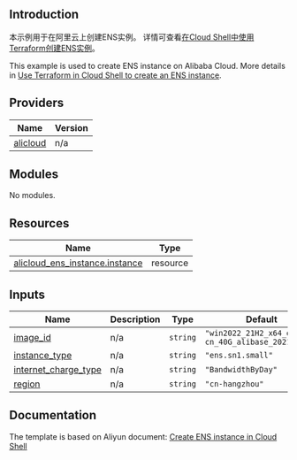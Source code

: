 ## Introduction

<!-- DOCS_DESCRIPTION_CN -->
本示例用于在阿里云上创建ENS实例。
详情可查看[在Cloud Shell中使用Terraform创建ENS实例](https://help.aliyun.com/document_detail/2771531.html)。
<!-- DOCS_DESCRIPTION_CN -->

<!-- DOCS_DESCRIPTION_EN -->
This example is used to create ENS instance on Alibaba Cloud.
More details in [Use Terraform in Cloud Shell to create an ENS instance](https://help.aliyun.com/document_detail/2771531.html).
<!-- DOCS_DESCRIPTION_EN -->

<!-- BEGIN_TF_DOCS -->
## Providers

| Name | Version |
|------|---------|
| <a name="provider_alicloud"></a> [alicloud](#provider\_alicloud) | n/a |

## Modules

No modules.

## Resources

| Name | Type |
|------|------|
| [alicloud_ens_instance.instance](https://registry.terraform.io/providers/aliyun/alicloud/latest/docs/resources/ens_instance) | resource |

## Inputs

| Name | Description | Type | Default | Required |
|------|-------------|------|---------|:--------:|
| <a name="input_image_id"></a> [image\_id](#input\_image\_id) | n/a | `string` | `"win2022_21H2_x64_dtc_zh-cn_40G_alibase_20211116"` | no |
| <a name="input_instance_type"></a> [instance\_type](#input\_instance\_type) | n/a | `string` | `"ens.sn1.small"` | no |
| <a name="input_internet_charge_type"></a> [internet\_charge\_type](#input\_internet\_charge\_type) | n/a | `string` | `"BandwidthByDay"` | no |
| <a name="input_region"></a> [region](#input\_region) | n/a | `string` | `"cn-hangzhou"` | no |
<!-- END_TF_DOCS -->

## Documentation
<!-- docs-link --> 

The template is based on Aliyun document: [Create ENS instance in Cloud Shell](https://help.aliyun.com/document_detail/2771531.html) 

<!-- docs-link --> 